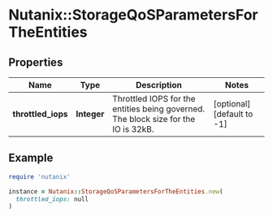 # Nutanix::StorageQoSParametersForTheEntities

## Properties

| Name | Type | Description | Notes |
| ---- | ---- | ----------- | ----- |
| **throttled_iops** | **Integer** | Throttled IOPS for the entities being governed. The block size for the IO is 32kB.  | [optional][default to -1] |

## Example

```ruby
require 'nutanix'

instance = Nutanix::StorageQoSParametersForTheEntities.new(
  throttled_iops: null
)
```


